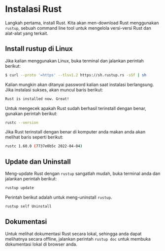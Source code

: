 # Instalasi Rust

Langkah pertama, install Rust. Kita akan men-download Rust menggunakan `rustup`, sebuah command line tool untuk mengelola versi-versi Rust dan alat-alat yang terkait.

## Install rustup di Linux

Jika kalian menggunakan Linux, buka terminal dan jalankan perintah berikut:

```bash
$ curl --proto '=https' --tlsv1.2 https://sh.rustup.rs -sSf | sh
```

Kalian mungkin akan ditanyai password kalian saat instalasi berlangsung. Jika instalasi sukses, akan muncul baris berikut:

```bash
Rust is installed now. Great!
```

Untuk mengecek apakah Rust sudah berhasil terinstall dengan benar, gunakan perintah berikut:

```bash
rustc --version
```

Jika Rust terinstall dengan benar di komputer anda makan anda akan melihat baris seperti berikut:

```bash
rustc 1.60.0 (7737e0b5c 2022-04-04)
```

## Update dan Uninstall

Meng-update Rust dengan `rustup` sangatlah mudah, buka terminal anda dan jalankan perintah berikut:

```bash
rustup update
```

Perintah berikut adalah untuk meng-uninstall `rustup`.

```bash
rustup self Uninstall
```

## Dokumentasi

Untuk melihat dokumentasi Rust secara lokal, sehingga anda dapat melihatnya secara offline, jalankan perintah `rustup doc` untuk membuka dokumentasi lokal di browser anda.
